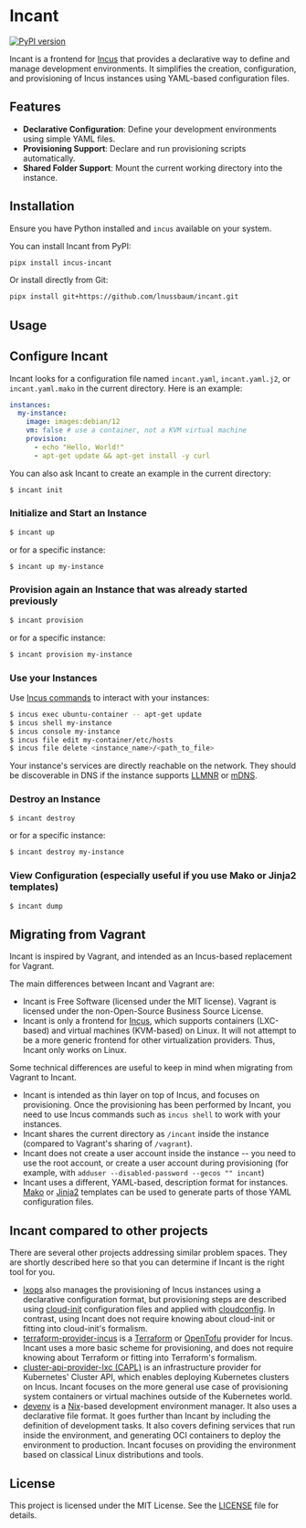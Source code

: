 # Incant

[![PyPI version](https://img.shields.io/pypi/v/incus-incant.svg)](https://pypi.org/project/incus-incant/)

Incant is a frontend for [Incus](https://linuxcontainers.org/incus/) that provides a declarative way to define and manage development environments. It simplifies the creation, configuration, and provisioning of Incus instances using YAML-based configuration files.


## Features

- **Declarative Configuration**: Define your development environments using simple YAML files.
- **Provisioning Support**: Declare and run provisioning scripts automatically.
- **Shared Folder Support**: Mount the current working directory into the instance.

## Installation

Ensure you have Python installed and `incus` available on your system.

You can install Incant from PyPI:

```sh
pipx install incus-incant
```

Or install directly from Git:

```sh
pipx install git+https://github.com/lnussbaum/incant.git
```

## Usage

## Configure Incant

Incant looks for a configuration file named `incant.yaml`, `incant.yaml.j2`, or `incant.yaml.mako` in the current directory. Here is an example:

```yaml
instances:
  my-instance:
    image: images:debian/12
    vm: false # use a container, not a KVM virtual machine
    provision:
      - echo "Hello, World!"
      - apt-get update && apt-get install -y curl
```

You can also ask Incant to create an example in the current directory:

```sh
$ incant init
```

### Initialize and Start an Instance

```sh
$ incant up
```

or for a specific instance:

```sh
$ incant up my-instance
```

### Provision again an Instance that was already started previously

```sh
$ incant provision
```

or for a specific instance:

```sh
$ incant provision my-instance
```

### Use your Instances

Use [Incus commands](https://linuxcontainers.org/incus/docs/main/instances/) to interact with your instances:

```sh
$ incus exec ubuntu-container -- apt-get update
$ incus shell my-instance
$ incus console my-instance
$ incus file edit my-container/etc/hosts
$ incus file delete <instance_name>/<path_to_file>
```

Your instance's services are directly reachable on the network. They should be discoverable in DNS if the instance supports [LLMNR](https://en.wikipedia.org/wiki/Link-Local_Multicast_Name_Resolution) or [mDNS](https://en.wikipedia.org/wiki/Multicast_DNS).

### Destroy an Instance

```sh
$ incant destroy
```

or for a specific instance:

```sh
$ incant destroy my-instance
```

### View Configuration (especially useful if you use Mako or Jinja2 templates)

```sh
$ incant dump
```

## Migrating from Vagrant

Incant is inspired by Vagrant, and intended as an Incus-based replacement for Vagrant.

The main differences between Incant and Vagrant are:

* Incant is Free Software (licensed under the MIT license). Vagrant is licensed under the non-Open-Source Business Source License.
* Incant is only a frontend for [Incus](https://linuxcontainers.org/incus/), which supports containers (LXC-based) and virtual machines (KVM-based) on Linux. It will not attempt to be a more generic frontend for other virtualization providers. Thus, Incant only works on Linux.

Some technical differences are useful to keep in mind when migrating from Vagrant to Incant.

* Incant is intended as thin layer on top of Incus, and focuses on provisioning. Once the provisioning has been performed by Incant, you need to use Incus commands such as `incus shell` to work with your instances.
* Incant shares the current directory as `/incant` inside the instance (compared to Vagrant's sharing of `/vagrant`).
* Incant does not create a user account inside the instance -- you need to use the root account, or create a user account during provisioning (for example, with `adduser --disabled-password --gecos "" incant`)
* Incant uses a different, YAML-based, description format for instances. [Mako](https://www.makotemplates.org/) or [Jinja2](https://jinja.palletsprojects.com/) templates can be used to generate parts of those YAML configuration files.

## Incant compared to other projects

There are several other projects addressing similar problem spaces. They are shortly described here so that you can determine if Incant is the right tool for you.

* [lxops](https://github.com/melato/lxops) also manages the provisioning of Incus instances using a declarative configuration format, but provisioning steps are described using [cloud-init](https://cloud-init.io/) configuration files and applied with [cloudconfig](https://github.com/melato/cloudconfig). In contrast, using Incant does not require knowing about cloud-init or fitting into cloud-init's formalism.
* [terraform-provider-incus](https://github.com/lxc/terraform-provider-incus) is a [Terraform](https://www.terraform.io/) or [OpenTofu](https://opentofu.org/) provider for Incus. Incant uses a more basic scheme for provisioning, and does not require knowing about Terraform or fitting into Terraform's formalism.
* [cluster-api-provider-lxc (CAPL)](https://github.com/neoaggelos/cluster-api-provider-lxc) is an infrastructure provider for Kubernetes' Cluster API, which enables deploying Kubernetes clusters on Incus. Incant focuses on the more general use case of provisioning system containers or virtual machines outside of the Kubernetes world.
* [devenv](https://devenv.sh/) is a [Nix](https://nixos.org/)-based development environment manager. It also uses a declarative file format. It goes further than Incant by including the definition of development tasks. It also covers defining services that run inside the environment, and generating OCI containers to deploy the environment to production. Incant focuses on providing the environment based on classical Linux distributions and tools.

## License

This project is licensed under the MIT License. See the [LICENSE](LICENSE) file for details.

